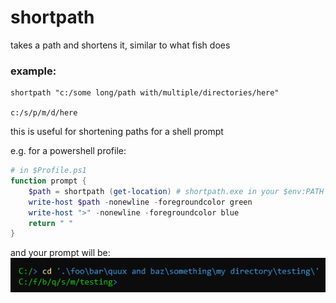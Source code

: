 # shortpath
takes a path and shortens it, similar to what fish does

### example:
```
shortpath "c:/some long/path with/multiple/directories/here"

c:/s/p/m/d/here
```

this is useful for shortening paths for a shell prompt 

e.g. for a powershell profile:
```powershell
# in $Profile.ps1
function prompt {
    $path = shortpath (get-location) # shortpath.exe in your $env:PATH
    write-host $path -nonewline -foregroundcolor green
    write-host ">" -nonewline -foregroundcolor blue
    return " "
}
```
and your prompt will be:
![](./assets/screenshot.png)
